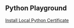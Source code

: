 ## Python Playground

[Install Local Python Certificate](https://stackoverflow.com/questions/44649449/brew-installation-of-python-3-6-1-ssl-certificate-verify-failed-certificate/44649450#44649450)